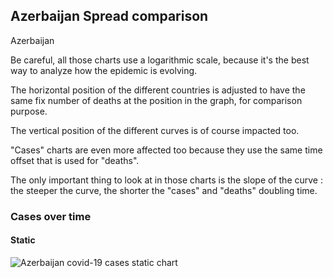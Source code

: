 ## Azerbaijan Spread comparison 

Azerbaijan



Be careful, all those charts use a logarithmic scale, because it's the best way to analyze how the epidemic is evolving.
 
The horizontal position of the different countries is adjusted to have the same fix number of deaths at the position in the graph, for comparison purpose.

The vertical position of the different curves is of course impacted too.

"Cases" charts are even more affected too because they use the same time offset that is used for "deaths".

The only important thing to look at in those charts is the slope of the curve : the steeper the curve, the shorter the "cases" and "deaths" doubling time.



 
### Cases over time
 
#### Static
![Azerbaijan covid-19 cases static chart](https://raw.githubusercontent.com/madlag/coronavirus_study/master/notebooks/graphs/2020-03-20/countries/Azerbaijan/2020-03-20_Azerbaijan_deaths.png "Azerbaijan covid-19 cases static chart")   

